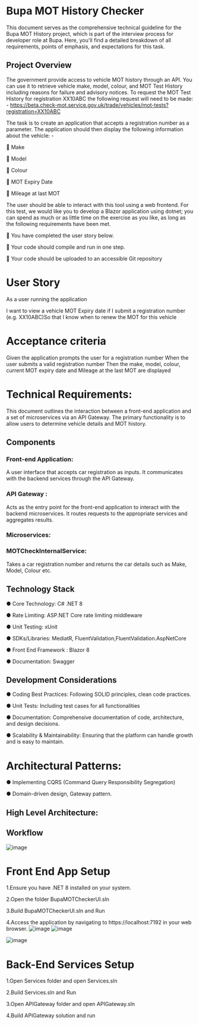 # Bupa MOT History Checker
This document serves as the comprehensive technical guideline for the Bupa MOT History project, which is part of the interview process for developer role at Bupa. Here, you'll find a detailed breakdown of all requirements, points of emphasis, and expectations for this task.

## Project Overview
The government provide access to vehicle MOT history through an API. You can use it to retrieve vehicle make, model, colour, and MOT Test History including reasons for failure and advisory notices.
To request the MOT Test History for registration XX10ABC the following request will need to be made: -
https://beta.check-mot.service.gov.uk/trade/vehicles/mot-tests?registration=XX10ABC

The task is to create an application that accepts a registration number as a parameter. The application should then display the following information about the vehicle: -

 Make

 Model

 Colour

 MOT Expiry Date

 Mileage at last MOT

The user should be able to interact with this tool using a web frontend. For this test, we would like
you to develop a Blazor application using dotnet; you can spend as much or as little time on the
exercise as you like, as long as the following requirements have been met.

 You have completed the user story below.

 Your code should compile and run in one step.

 Your code should be uploaded to an accessible Git repository

# User Story
As a user running the application

I want to view a vehicle MOT Expiry date if I submit a registration number (e.g. XX10ABC)So that I know when to renew the MOT for this vehicle

# Acceptance criteria
Given the application prompts the user for a registration number
When the user submits a valid registration number
Then the make, model, colour, current MOT expiry date and Mileage at the last MOT are displayed

# Technical Requirements:
This document outlines the interaction between a front-end application and a set of microservices via an API Gateway. The primary functionality is to allow users to determine vehicle details and MOT history.

## Components
### Front-end Application:
A user interface that accepts car registration as inputs. It communicates with the backend services through the API Gateway.

### API Gateway :
Acts as the entry point for the front-end application to interact with the backend microservices. It routes requests to the appropriate services and aggregates results.

### Microservices:
### MOTCheckInternalService:
 Takes a car registration number and returns the car details such as Make, Model, Colour etc.

 
## Technology Stack
●	Core Technology: C# .NET 8

●	Rate Limiting: ASP.NET Core rate limiting middleware

●	Unit Testing: xUnit

●	SDKs/Libraries: MediatR, FluentValidation,FluentValidation.AspNetCore

●	Front End Framework : Blazor 8	

●	Documentation: Swagger


## Development Considerations
●	Coding Best Practices: Following SOLID principles, clean code practices.

●	Unit Tests: Including test cases for all functionalities

●	Documentation: Comprehensive documentation of code, architecture, and design decisions.

●	Scalability & Maintainability: Ensuring that the platform can handle growth and is easy to maintain.


# Architectural Patterns:
●	Implementing CQRS (Command Query Responsibility Segregation) 

●	Domain-driven design, Gateway pattern.

## High Level Architecture:


## Workflow
![image](https://github.com/zahmed28/BupaMOTChecker/assets/86317150/4a77bbe7-e7fe-48bc-ad81-f934cc70fd4c)




# Front End App Setup

1.Ensure you have .NET 8 installed on your system.

2.Open the folder BupaMOTCheckerUI.sln

3.Build BupaMOTCheckerUI.sln and Run 

4.Access the application by navigating to https://localhost:7192 in your web browser.
![image](https://github.com/zahmed28/BupaMOTChecker/assets/86317150/ef763d5f-9bf6-4bd7-aa36-3827627deddb)
![image](https://github.com/zahmed28/BupaMOTChecker/assets/86317150/b1ce0ecd-ad71-45b3-b97b-e2b128e943e3)

![image](https://github.com/zahmed28/BupaMOTChecker/assets/86317150/df7f4754-6c52-49e0-b546-62119da90974)



# Back-End Services Setup
1.Open Services folder and open Services.sln

2.Build Services.sln and Run

3.Open APIGateway folder and open APIGateway.sln

4.Build APIGateway solution and run
